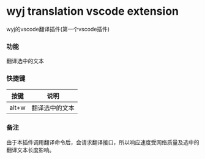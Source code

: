 # wyj translation vscode extension
wyj的vscode翻译插件(第一个vscode插件)

### 功能
翻译选中的文本

### 快捷键

| 按键  | 说明           |
| :---: | -------------- |
| alt+w | 翻译选中的文本 |


### 备注
由于本插件调用翻译命令后，会请求翻译接口，所以响应速度受网络质量及选中的翻译文本长度影响。

